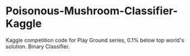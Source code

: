 # Poisonous-Mushroom-Classifier-Kaggle
Kaggle competition code for Play Ground series, 0.1% below top world's solution. Binary Classifier.
